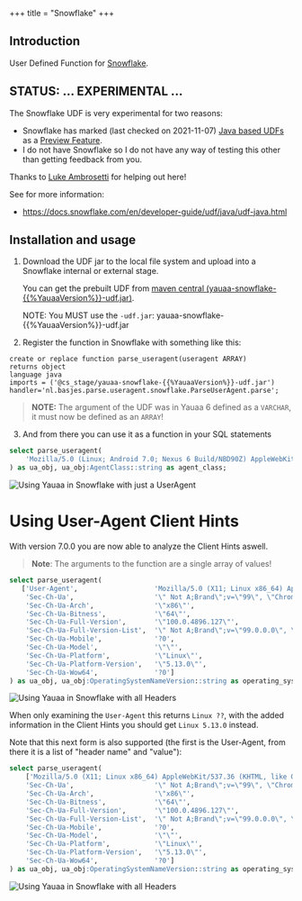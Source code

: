 +++
title = "Snowflake"
+++

## Introduction
User Defined Function for [Snowflake](https://snowflake.com).

## STATUS: ... EXPERIMENTAL ...
The Snowflake UDF is very experimental for two reasons:
- Snowflake has marked (last checked on 2021-11-07) [Java based UDFs](https://docs.snowflake.com/en/developer-guide/udf/java/udf-java.html) as a [Preview Feature](https://docs.snowflake.com/en/release-notes/preview-features.html).
- I do not have Snowflake so I do not have any way of testing this other than getting feedback from you.

Thanks to [Luke Ambrosetti](https://github.com/lambrosetti) for helping out here!

See for more information:
- https://docs.snowflake.com/en/developer-guide/udf/java/udf-java.html

## Installation and usage
1. Download the UDF jar to the local file system and upload into a Snowflake internal or external stage.

    You can get the prebuilt UDF from [maven central (yauaa-snowflake-{{%YauaaVersion%}}-udf.jar)](https://repo1.maven.org/maven2/nl/basjes/parse/useragent/yauaa-snowflake/{{%YauaaVersion%}}/yauaa-snowflake-{{%YauaaVersion%}}-udf.jar).

    NOTE: You MUST use the `-udf.jar`: yauaa-snowflake-{{%YauaaVersion%}}-udf.jar

2. Register the function in Snowflake with something like this:
```
create or replace function parse_useragent(useragent ARRAY)
returns object
language java
imports = ('@cs_stage/yauaa-snowflake-{{%YauaaVersion%}}-udf.jar')
handler='nl.basjes.parse.useragent.snowflake.ParseUserAgent.parse';
```

>**NOTE:** The argument of the UDF was in Yauaa 6 defined as a `VARCHAR`, it must now be defined as an `ARRAY`!


3. And from there you can use it as a function in your SQL statements
```sql
select parse_useragent(
    'Mozilla/5.0 (Linux; Android 7.0; Nexus 6 Build/NBD90Z) AppleWebKit/537.36 (KHTML, like Gecko) Chrome/53.0.2785.124 Mobile Safari/537.36'
) as ua_obj, ua_obj:AgentClass::string as agent_class;
```

![Using Yauaa in Snowflake with just a UserAgent](Snowflake_OnlyUserAgent.png)

# Using User-Agent Client Hints
With version 7.0.0 you are now able to analyze the Client Hints aswell.

> **Note**: The arguments to the function are a single array of values!

```sql
select parse_useragent(
   ['User-Agent',                   'Mozilla/5.0 (X11; Linux x86_64) AppleWebKit/537.36 (KHTML, like Gecko) Chrome/100.0.4896.127 Safari/537.36',
    'Sec-Ch-Ua',                    '\" Not A;Brand\";v=\"99\", \"Chromium\";v=\"100\", \"Google Chrome\";v=\"100\"',
    'Sec-Ch-Ua-Arch',               '\"x86\"',
    'Sec-Ch-Ua-Bitness',            '\"64\"',
    'Sec-Ch-Ua-Full-Version',       '\"100.0.4896.127\"',
    'Sec-Ch-Ua-Full-Version-List',  '\" Not A;Brand\";v=\"99.0.0.0\", \"Chromium\";v=\"100.0.4896.127\", \"Google Chrome\";v=\"100.0.4896.127\"',
    'Sec-Ch-Ua-Mobile',             '?0',
    'Sec-Ch-Ua-Model',              '\"\"',
    'Sec-Ch-Ua-Platform',           '\"Linux\"',
    'Sec-Ch-Ua-Platform-Version',   '\"5.13.0\"',
    'Sec-Ch-Ua-Wow64',              '?0']
) as ua_obj, ua_obj:OperatingSystemNameVersion::string as operating_system_name_version;
```

![Using Yauaa in Snowflake with all Headers](Snowflake_FullHeaders.png)

When only examining the `User-Agent` this returns `Linux ??`, with the added information in the Client Hints you should get `Linux 5.13.0` instead.

Note that this next form is also supported (the first is the User-Agent, from there it is a list of "header name" and "value"):

```sql
select parse_useragent(
    ['Mozilla/5.0 (X11; Linux x86_64) AppleWebKit/537.36 (KHTML, like Gecko) Chrome/100.0.4896.127 Safari/537.36',
    'Sec-Ch-Ua',                    '\" Not A;Brand\";v=\"99\", \"Chromium\";v=\"100\", \"Google Chrome\";v=\"100\"',
    'Sec-Ch-Ua-Arch',               '\"x86\"',
    'Sec-Ch-Ua-Bitness',            '\"64\"',
    'Sec-Ch-Ua-Full-Version',       '\"100.0.4896.127\"',
    'Sec-Ch-Ua-Full-Version-List',  '\" Not A;Brand\";v=\"99.0.0.0\", \"Chromium\";v=\"100.0.4896.127\", \"Google Chrome\";v=\"100.0.4896.127\"',
    'Sec-Ch-Ua-Mobile',             '?0',
    'Sec-Ch-Ua-Model',              '\"\"',
    'Sec-Ch-Ua-Platform',           '\"Linux\"',
    'Sec-Ch-Ua-Platform-Version',   '\"5.13.0\"',
    'Sec-Ch-Ua-Wow64',              '?0']
) as ua_obj, ua_obj:OperatingSystemNameVersion::string as operating_system_name_version;
```

![Using Yauaa in Snowflake with all Headers](Snowflake_UserAgent_with_ClientHintHeaders.png)
